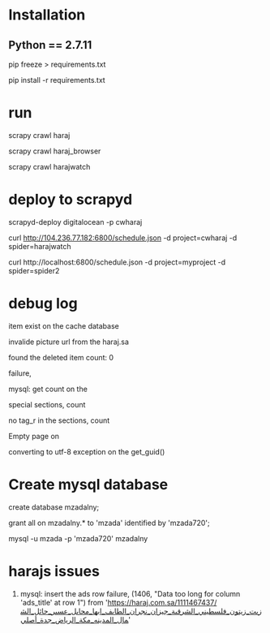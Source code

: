 # Installation
## Python == 2.7.11

pip freeze > requirements.txt

pip install -r requirements.txt


# run 	
scrapy crawl haraj

scrapy crawl haraj_browser

scrapy crawl harajwatch

# deploy to scrapyd

scrapyd-deploy digitalocean -p cwharaj

curl http://104.236.77.182:6800/schedule.json -d project=cwharaj -d spider=harajwatch

curl http://localhost:6800/schedule.json -d project=myproject -d spider=spider2



# debug log

item exist  on the cache database

invalide picture url from the haraj.sa

found the deleted item count: 0

failure,

mysql: get count on the

special sections, count

no tag_r in the sections, count

Empty page on

converting to utf-8 exception on the get_guid()

# Create mysql database

create database mzadalny;

grant all on mzadalny.* to 'mzada' identified by 'mzada720';

mysql -u mzada -p 'mzada720' mzadalny


# harajs issues

 1. mysql: insert the ads row failure, (1406, "Data too long for column 'ads_title' at row 1")
    from 'https://haraj.com.sa/1111467437/زيت_زيتون_فلسطيني_الشرقية_جيزان_نجران_الطايف_ابها_محايل_عسير_حائل_الشمال_المدينه_مكة_الرياض_جدة_أصلي'

            
            
            
            
            
            
            
            
            
            
            
            
            